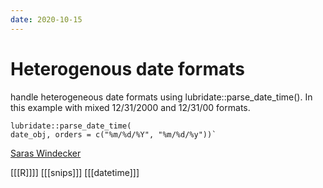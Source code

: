 ```yaml
---
date: 2020-10-15
---
```


# Heterogenous date formats

handle heterogeneous date formats using lubridate::parse_date_time(). In this example with mixed 12/31/2000 and 12/31/00 formats. 

    lubridate::parse_date_time(
    date_obj, orders = c("%m/%d/%Y", "%m/%d/%y"))`
    
[Saras Windecker](https://twitter.com/smwindecker/status/1315958763224924160)

[[[R]]]]
[[[snips]]]
[[[datetime]]]
